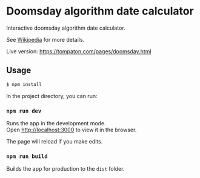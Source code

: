 # Doomsday algorithm date calculator

Interactive doomsday algorithm date calculator.

See <a href="https://en.wikipedia.org/wiki/Doomsday_rule">Wikipedia</a> for more details.

Live version: https://tompaton.com/pages/doomsday.html

## Usage

```bash
$ npm install
```

In the project directory, you can run:

### `npm run dev`

Runs the app in the development mode.<br>
Open [http://localhost:3000](http://localhost:3000) to view it in the browser.

The page will reload if you make edits.<br>

### `npm run build`

Builds the app for production to the `dist` folder.<br>
